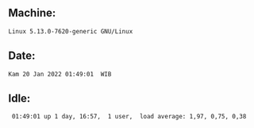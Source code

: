 ## Machine:
```
Linux 5.13.0-7620-generic GNU/Linux
```
## Date:
```
Kam 20 Jan 2022 01:49:01  WIB
```
## Idle:
```
 01:49:01 up 1 day, 16:57,  1 user,  load average: 1,97, 0,75, 0,38
```

